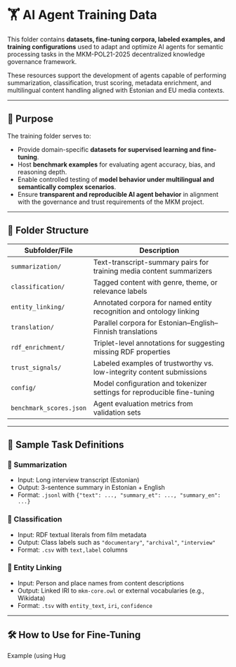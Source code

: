 # 🏋️ AI Agent Training Data

This folder contains **datasets, fine-tuning corpora, labeled examples, and training configurations** used to adapt and optimize AI agents for semantic processing tasks in the MKM-POL21-2025 decentralized knowledge governance framework.

These resources support the development of agents capable of performing summarization, classification, trust scoring, metadata enrichment, and multilingual content handling aligned with Estonian and EU media contexts.

---

## 🎯 Purpose

The training folder serves to:

- Provide domain-specific **datasets for supervised learning and fine-tuning**.
- Host **benchmark examples** for evaluating agent accuracy, bias, and reasoning depth.
- Enable controlled testing of **model behavior under multilingual and semantically complex scenarios**.
- Ensure **transparent and reproducible AI agent behavior** in alignment with the governance and trust requirements of the MKM project.

---

## 📁 Folder Structure

| Subfolder/File                     | Description                                                               |
|------------------------------------|---------------------------------------------------------------------------|
| `summarization/`                   | Text-transcript-summary pairs for training media content summarizers      |
| `classification/`                  | Tagged content with genre, theme, or relevance labels                     |
| `entity_linking/`                  | Annotated corpora for named entity recognition and ontology linking       |
| `translation/`                     | Parallel corpora for Estonian–English–Finnish translations                |
| `rdf_enrichment/`                  | Triplet-level annotations for suggesting missing RDF properties           |
| `trust_signals/`                   | Labeled examples of trustworthy vs. low-integrity content submissions     |
| `config/`                          | Model configuration and tokenizer settings for reproducible fine-tuning   |
| `benchmark_scores.json`            | Agent evaluation metrics from validation sets                             |

---

## 🧠 Sample Task Definitions

### 📝 Summarization
- Input: Long interview transcript (Estonian)
- Output: 3-sentence summary in Estonian + English
- Format: `.jsonl` with `{"text": ..., "summary_et": ..., "summary_en": ...}`

### 🔎 Classification
- Input: RDF textual literals from film metadata
- Output: Class labels such as `"documentary"`, `"archival"`, `"interview"`
- Format: `.csv` with `text,label` columns

### 🧬 Entity Linking
- Input: Person and place names from content descriptions
- Output: Linked IRI to `mkm-core.owl` or external vocabularies (e.g., Wikidata)
- Format: `.tsv` with `entity_text`, `iri`, `confidence`

---

## 🛠 How to Use for Fine-Tuning

Example (using Hug

